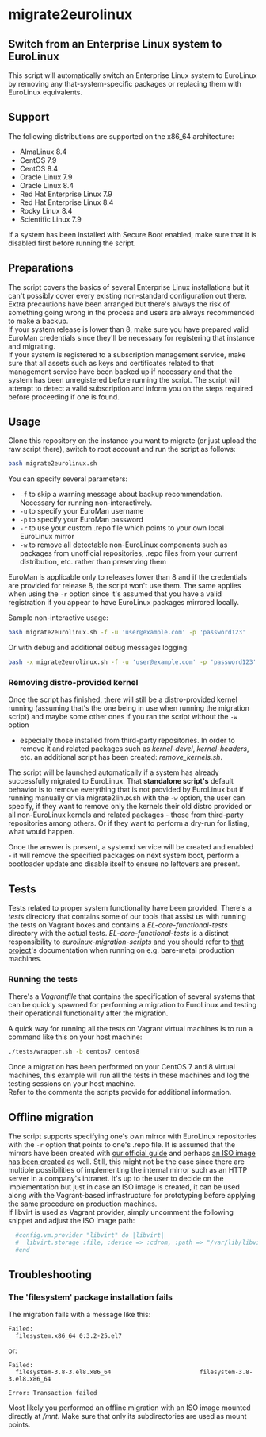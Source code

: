 # migrate2eurolinux

## Switch from an Enterprise Linux system to EuroLinux

This script will automatically switch an Enterprise Linux system to EuroLinux
by removing any that-system-specific packages or replacing them with EuroLinux
equivalents.

## Support

The following distributions are supported on the x86_64 architecture:
- AlmaLinux 8.4
- CentOS 7.9
- CentOS 8.4
- Oracle Linux 7.9
- Oracle Linux 8.4
- Red Hat Enterprise Linux 7.9
- Red Hat Enterprise Linux 8.4
- Rocky Linux 8.4
- Scientific Linux 7.9

If a system has been installed with Secure Boot enabled, make sure that it is
disabled first before running the script.

## Preparations

The script covers the basics of several Enterprise Linux installations but it
can't possibly cover every existing non-standard configuration out there.  
Extra precautions have been arranged but there's always the risk of something
going wrong in the process and users are always recommended to make a backup.  
If your system release is lower than 8, make sure you have prepared valid
EuroMan credentials since they'll be necessary for registering that instance
and migrating.  
If your system is registered to a subscription management service, make sure
that all assets such as keys and certificates related to that management
service have been backed up if necessary and that the system has been
unregistered before running the script. The script will attempt to detect a
valid subscription and inform you on the steps required before proceeding if
one is found.

## Usage

Clone this repository on the instance you want to migrate (or just upload the
raw script there), switch to root account and run the script as follows:

```bash
bash migrate2eurolinux.sh
```

You can specify several parameters:

- `-f` to skip a warning message about backup recommendation. Necessary for
  running non-interactively.
- `-u` to specify your EuroMan username
- `-p` to specify your EuroMan password
- `-r` to use your custom .repo file which points to your own local EuroLinux
  mirror
- `-w` to remove all detectable non-EuroLinux components such as packages from
  unofficial repositories, .repo files from your current distribution, etc. 
  rather than preserving them

EuroMan is applicable only to releases lower than 8 and if the credentials are
provided for release 8, the script won't use them. The same applies when using
the `-r` option since it's assumed that you have a valid registration if you
appear to have EuroLinux packages mirrored locally.

Sample non-interactive usage:

```bash
bash migrate2eurolinux.sh -f -u 'user@example.com' -p 'password123'
```

Or with debug and additional debug messages logging:

```bash
bash -x migrate2eurolinux.sh -f -u 'user@example.com' -p 'password123' | tee -a migration_debug.log
```

### Removing distro-provided kernel

Once the script has finished, there will still be a distro-provided kernel
running (assuming that's the one being in use when running the migration
script) and maybe some other ones if you ran the script without the `-w` option
- especially those installed from third-party repositories. In order to remove
  it and related packages such as *kernel-devel*, *kernel-headers*, etc. an
additional script has been created: *remove_kernels.sh*.

The script will be launched automatically if a system has already successfully
migrated to EuroLinux. That **standalone script's** default behavior is to
remove everything that is not provided by EuroLinux but if running manually or
via migrate2linux.sh with the `-w` option, the user can specify, if they want
to remove only the kernels their old distro provided or all non-EuroLinux
kernels and related packages - those from third-party repositories among
others. Or if they want to perform a dry-run for listing, what would happen.

Once the answer is present, a systemd service will be created and enabled - it
will remove the specified packages on next system boot, perform a bootloader
update and disable itself to ensure no leftovers are present.

## Tests

Tests related to proper system functionality have been provided. There's a
*tests* directory that contains some of our tools that assist us with running
the tests on Vagrant boxes and contains a *EL-core-functional-tests* directory
with the actual tests.
*EL-core-functional-tests* is a distinct responsibility to
*eurolinux-migration-scripts* and you should refer to [that
project](https://github.com/EuroLinux/EL-core-functional-tests)'s
documentation when running on e.g. bare-metal production machines.

### Running the tests

There's a *Vagrantfile* that contains the specification of several systems
that can be quickly spawned for performing a migration to EuroLinux and
testing their operational functionality after the migration. 

A quick way for running all the tests on Vagrant virtual machines is to run a
command like this on your host machine:

```bash
./tests/wrapper.sh -b centos7 centos8
```

Once a migration has been performed on your CentOS 7 and 8 virtual machines,
this example will run all the tests in these machines and log the testing
sessions on your host machine.  
Refer to the comments the scripts provide for additional information.

## Offline migration

The script supports specifying one's own mirror with EuroLinux repositories
with the `-r` option that points to one's .repo file. It is assumed that the
mirrors have been created with [our official
guide](https://docs.euro-linux.com/HowTo/mirror-eurolinux-locally/) and
perhaps [an ISO image has been
created](https://docs.euro-linux.com/HowTo/create-iso-with-repositories/) as
well. Still, this might not be the case since there are multiple possibilities
of implementing the internal mirror such as an HTTP server in a company's
intranet. It's up to the user to decide on the implementation but just in case
an ISO image is created, it can be used along with the Vagrant-based
infrastructure for prototyping before applying the same procedure on
production machines.  
If libvirt is used as Vagrant provider, simply uncomment the following
snippet and adjust the ISO image path:
```ruby
  #config.vm.provider "libvirt" do |libvirt|
  #  libvirt.storage :file, :device => :cdrom, :path => "/var/lib/libvirt/images/mirror.iso"
  #end
```

## Troubleshooting

### The 'filesystem' package installation fails

The migration fails with a message like this:
```
Failed:
  filesystem.x86_64 0:3.2-25.el7
```

or:
```
Failed:
  filesystem-3.8-3.el8.x86_64                         filesystem-3.8-3.el8.x86_64

Error: Transaction failed
```

Most likely you performed an offline migration with an ISO image mounted
directly at */mnt*. Make sure that only its subdirectories are used as mount
points.
